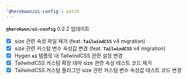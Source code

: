 ```yaml
---
'@herokwon/ui-config': patch
---
```


**`@herokwon/ui-config`** 0.2.2 업데이트

  - [x] size 관련 속성 파일 제거 (feat. **`TailwindCSS`** v4 migration)
  - [x] size 관련 커스텀 변수 속성값 변경 (feat. **`TailwindCSS`** v4 migration)
  - [x] Hygen **`ui`** 템플릿 내 TailwindCSS 관련 설정 변경
  - [x] TailwindCSS 커스텀 확장 테마 size 관련 속성 테스트 코드 제거
  - [x] TailwindCSS 커스텀 플러그인 size 관련 커스텀 변수 속성값 테스트 코드 변경
